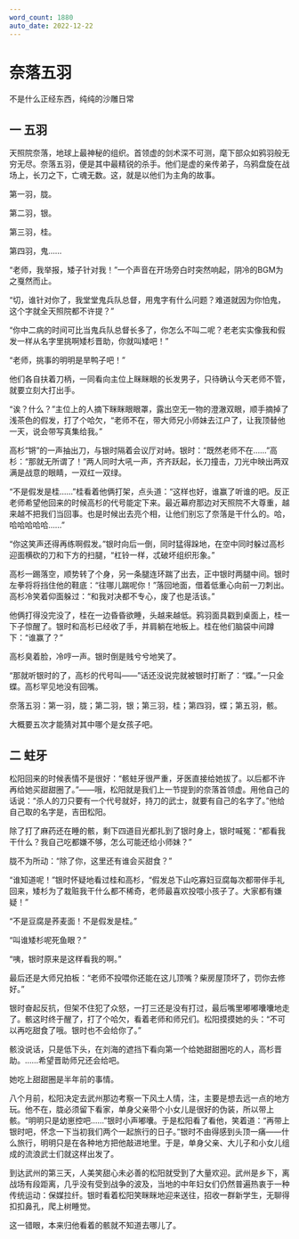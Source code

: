 ```yaml
---
word_count: 1880
auto_date: 2022-12-22
---
```


# 奈落五羽

不是什么正经东西，纯纯的沙雕日常

## 一 五羽

天照院奈落，地球上最神秘的组织。首领虚的剑术深不可测，麾下部众如鸦羽般无穷无尽。奈落五羽，便是其中最精锐的杀手。他们是虚的亲传弟子，乌鸦盘旋在战场上，长刀之下，亡魂无数。这，就是以他们为主角的故事。

第一羽，胧。

第二羽，银。

第三羽，桂。

第四羽，鬼……

“老师，我举报，矮子针对我！”一个声音在开场旁白时突然响起，阴冷的BGM为之戛然而止。

“切，谁针对你了，我堂堂鬼兵队总督，用鬼字有什么问题？难道就因为你怕鬼，这个字就全天照院都不许提？”

“你中二病的时间可比当鬼兵队总督长多了，你怎么不叫二呢？老老实实像我和假发一样从名字里挑啊矮杉晋助，你就叫矮吧！”

“老师，挑事的明明是旱鸭子吧！”

他们各自扶着刀柄，一同看向主位上眯眯眼的长发男子，只待确认今天老师不管，就要立刻大打出手。

“诶？什么？”主位上的人摘下眯眯眼眼罩，露出空无一物的澄澈双眼，顺手摘掉了浅茶色的假发，打了个哈欠，“老师不在，带大师兄小师妹去江户了，让我顶替他一天，说会带写真集给我。”

高杉“锵”的一声抽出刀，与银时隔着会议厅对峙。银时：“既然老师不在……”高杉：“那就无所谓了！”两人同时大吼一声，齐齐跃起，长刀撞击，刀光中映出两双满是战意的眼睛，一双红一双绿。

“不是假发是桂……”桂看着他俩打架，点头道：“这样也好，谁赢了听谁的吧。反正老师希望他回来的时候高杉的代号能定下来。最近幕府那边对天照院不大尊重，越来越不把我们当回事。也是时候出去亮个相，让他们别忘了奈落是干什么的。哈，哈哈哈哈哈……”

“你这笑声还得再练啊假发。”银时向后一倒，同时猛得跺地，在空中同时躲过高杉迎面横砍的刀和下方的扫腿，“杠铃一样，忒破坏组织形象。”

高杉一踢落空，顺势转了个身，另一条腿连环踹了出去，正中银时两腿中间。银时左拳将将挡住他的鞋底：“往哪儿踹呢你！”落回地面，借着低重心向前一刀刺出。高杉冷笑着仰面躲过：“和我对决都不专心，废了也是活该。”

他俩打得没完没了，桂在一边昏昏欲睡，头越来越低。鸦羽面具戳到桌面上，桂一下子惊醒了。银时和高杉已经收了手，并肩躺在地板上。桂在他们脑袋中间蹲下：“谁赢了？”

高杉臭着脸，冷哼一声。银时倒是贱兮兮地笑了。

“那就听银时的了，高杉的代号叫——”话还没说完就被银时打断了：“蝶。”一只金蝶。高杉罕见地没有回嘴。

奈落五羽：第一羽，胧；第二羽，银；第三羽，桂；第四羽，蝶；第五羽，骸。

大概要五次才能猜对其中哪个是女孩子吧。

## 二 蛀牙

松阳回来的时候表情不是很好：“骸蛀牙很严重，牙医直接给她拔了。以后都不许再给她买甜甜圈了。”——哦，松阳就是我们上一节提到的奈落首领虚。用他自己的话说：“杀人的刀只要有一个代号就好，持刀的武士，就要有自己的名字了。”他给自己取的名字是，吉田松阳。

除了打了麻药还在睡的骸，剩下四道目光都扎到了银时身上，银时喊冤：“都看我干什么？我自己吃都嫌不够，怎么可能还给小师妹？”

胧不为所动：“除了你，这里还有谁会买甜食？”

“谁知道呢！”银时怀疑地看过桂和高杉，“假发总下山吃寡妇豆腐每次都带伴手礼回来，矮杉为了栽赃我干什么都不稀奇，老师最喜欢投喂小孩子了。大家都有嫌疑！”

“不是豆腐是荞麦面！不是假发是桂。”

“叫谁矮杉呢死鱼眼？”

“咦，银时原来是这样看我的啊。”

最后还是大师兄拍板：“老师不投喂你还能在这儿顶嘴？柴房屋顶坏了，罚你去修好。”

银时奋起反抗，但架不住犯了众怒，一打三还是没有打过，最后嘴里嘟嘟囔囔地走了。骸这时终于醒了，打了个哈欠，看着老师和师兄们。松阳摸摸她的头：“不可以再吃甜食了哦。银时也不会给你了。”

骸没说话，只是低下头，在刘海的遮挡下看向第一个给她甜甜圈吃的人，高杉晋助。……希望晋助师兄还会给吧。

她吃上甜甜圈是半年前的事情。

八个月前，松阳决定去武州那边考察一下风土人情，注，主要是想去远一点的地方玩。他不在，胧必须留下看家，单身父亲带个小女儿是很好的伪装，所以带上骸。“明明只是幼崽控吧……”银时小声嘟囔。于是松阳看了看他，笑着道：“再带上银时吧，怀念一下当初我们两个一起旅行的日子。”银时不由得感到头顶一痛——什么旅行，明明只是在各种地方把他敲进地里。于是，单身父亲、大儿子和小女儿组成的流浪武士们就这样出发了。

到达武州的第三天，人美笑甜心未必善的松阳就受到了大量欢迎。武州是乡下，离战场有段距离，几乎没有受到战争的波及，当地的中年妇女们仍然普遍热衷于一种传统运动：保媒拉纤。银时看着松阳笑眯眯地迎来送往，招收一群新学生，无聊得扣扣鼻孔，爬上树睡觉。

这一错眼，本来归他看着的骸就不知道去哪儿了。
